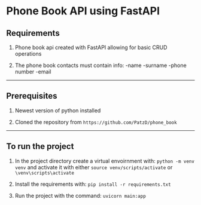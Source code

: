 # Phone Book API using FastAPI
## Requirements
1. Phone book api created with FastAPI allowing for basic CRUD operations

2. The phone book contacts must contain info:
-name
-surname
-phone number
-email
---------------------------
## Prerequisites
1. Newest version of python installed

2. Cloned the repository from ```https://github.com/PatzD/phone_book```
---------------------------
## To run the project
1. In the project directory create a virtual envoirnment with:
    ```python -m venv venv```
    and activate it with either
    ```source venv/scripts/activate``` or ```\venv\scripts\activate```


2. Install the requirements with:
    ```pip install -r requirements.txt```

3. Run the project with the command:
    ```uvicorn main:app```
